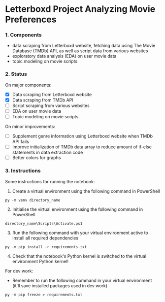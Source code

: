 # Letterboxd Project Analyzing Movie Preferences

### 1. Components
- data scraping from Letterboxd website, fetching data using The Movie Database (TMDb) API, as well as script data from various websites
- exploratory data analysis (EDA) on user movie data
- topic modeling on movie scripts

### 2. Status
On major components:
- [x] Data scraping from Letterboxd website
- [x] Data scraping from TMDb API
- [ ] Script scraping from various websites
- [ ] EDA on user movie data
- [ ] Topic modeling on movie scripts

On minor improvements:
- [ ] Supplement genre information using Letterboxd website when TMDb API fails
- [ ] Improve initialization of TMDb data array to reduce amount of if-else statements in data extraction code
- [ ] Better colors for graphs

### 3. Instructions
Some instructions for running the notebook:

1. Create a virtual environment using the following command in PowerShell
```
py -m venv directory_name
```
2. Initialise the virtual environment using the following command in PowerShell
```
directory_name\Scripts\Activate.ps1
```
3. Run the following command with your virtual environment active to install all required dependencies
```
py -m pip install -r requirements.txt
```
4. Check that the notebook's Python kernel is switched to the virtual environment Python kernel!


For dev work:

- Remember to run the following command in your virtual environment (it'll save installed packages used in dev work)
```
py -m pip freeze > requirements.txt
```